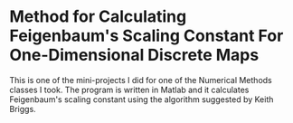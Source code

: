 # Method for Calculating Feigenbaum's Scaling Constant For One-Dimensional Discrete Maps

This is one of the mini-projects I did for one of the Numerical Methods classes I took. The program is written in Matlab and it calculates Feigenbaum's scaling constant using the algorithm suggested by Keith Briggs.
